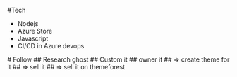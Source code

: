 #Tech
<ul>
  <li>Nodejs</li>
  <li>Azure Store</li>
  <li>Javascript</li>
  <li>CI/CD in Azure devops</li>
  
</ul>
# Follow 
## Research ghost
## Custom it 
## owner it 
## => create theme for it
## => sell it 
## => sell it on themeforest
